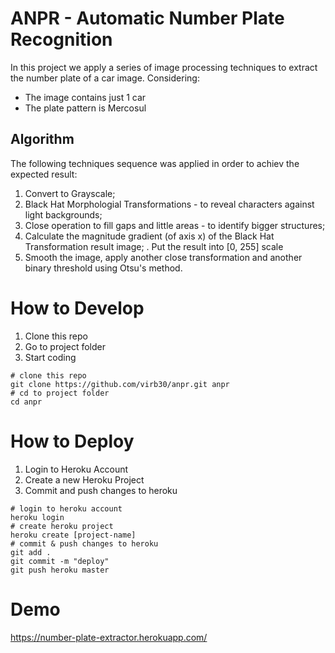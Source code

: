 # ANPR - Automatic Number Plate Recognition

In this project we apply a series of image processing techniques to extract the 
number plate of a car image. Considering:
* The image contains just 1 car
* The plate pattern is Mercosul

## Algorithm

The following techniques sequence was applied in order to 
achiev the expected result:
1. Convert to Grayscale;
2. Black Hat Morphologial Transformations - to reveal characters
against light backgrounds;
3. Close operation to fill gaps and little areas - to identify bigger structures;
4. Calculate the magnitude gradient (of axis x) of the Black Hat Transformation result image;
    .  Put the result into [0, 255] scale
5. Smooth the image, apply another close transformation and another binary threshold using
Otsu's method.

# How to Develop

1. Clone this repo
2. Go to project folder
3. Start coding

```shell
# clone this repo
git clone https://github.com/virb30/anpr.git anpr
# cd to project folder
cd anpr
```

# How to Deploy

1. Login to Heroku Account
2. Create a new Heroku Project
3. Commit and push changes to heroku

```shell
# login to heroku account
heroku login
# create heroku project
heroku create [project-name]
# commit & push changes to heroku
git add .
git commit -m "deploy"
git push heroku master
```

# Demo 

https://number-plate-extractor.herokuapp.com/